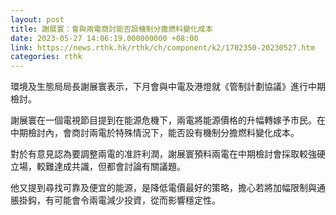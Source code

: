 ```yaml
---
layout: post
title: 謝展寰：會與兩電商討能否設機制分擔燃料變化成本
date: 2023-05-27 14:06:19.000000000 +08:00
link: https://news.rthk.hk/rthk/ch/component/k2/1702350-20230527.htm
categories: rthk
---
```


環境及生態局局長謝展寰表示，下月會與中電及港燈就《管制計劃協議》進行中期檢討。

謝展寰在一個電視節目提到在能源危機下，兩電將能源價格的升幅轉嫁予市民。在中期檢討內，會商討兩電於特殊情況下，能否設有機制分擔燃料變化成本。

對於有意見認為要調整兩電的准許利潤，謝展寰預料兩電在中期檢討會採取較強硬立場，較難達成共識，但都會討論有關議題。

他又提到尋找可靠及便宜的能源，是降低電價最好的策略，擔心若將加幅限制與通脹掛鈎，有可能會令兩電減少投資，從而影響穩定性。
